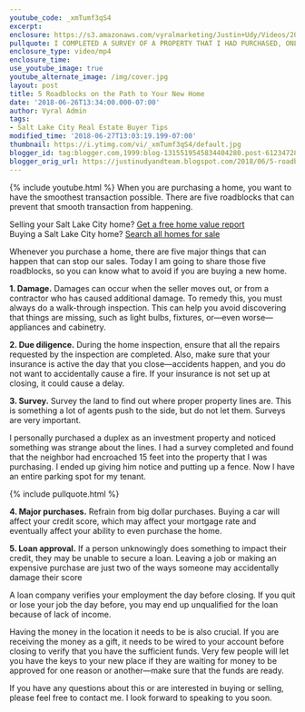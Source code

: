 ```yaml
---
youtube_code: _xmTumf3qS4
excerpt:
enclosure: https://s3.amazonaws.com/vyralmarketing/Justin+Udy/Videos/2018/June/Salt+Lake+City+Real+Estate+Agent-+5+Questions+That+Will+Determine+Which+Home+Upgrades+to+Make.mp4
pullquote: I COMPLETED A SURVEY OF A PROPERTY THAT I HAD PURCHASED, ONLY TO DISCOVER THAT THE NEIGHBOR HAD ENCROACHED NEARLY 15 FEET INTO MY NEW PROPERTY.
enclosure_type: video/mp4
enclosure_time:
use_youtube_image: true
youtube_alternate_image: /img/cover.jpg
layout: post
title: 5 Roadblocks on the Path to Your New Home
date: '2018-06-26T13:34:00.000-07:00'
author: Vyral Admin
tags:
- Salt Lake City Real Estate Buyer Tips
modified_time: '2018-06-27T13:03:19.199-07:00'
thumbnail: https://i.ytimg.com/vi/_xmTumf3qS4/default.jpg
blogger_id: tag:blogger.com,1999:blog-1315519545834404280.post-6123472876961437809
blogger_orig_url: https://justinudyandteam.blogspot.com/2018/06/5-roadblocks-on-path-to-your-new-home.html
---
```

{% include youtube.html %}
When you are purchasing a home, you want to have the smoothest transaction possible. There are five roadblocks that can prevent that smooth transaction from happening.

<div class="post-cta">
Selling your Salt Lake City home? <a href="http://www.justinudy.com/sell-your-home/" target="_blank">Get a free home value report</a><br>
Buying a Salt Lake City home? <a href="http://www.saltlakehomesearch.com/" target="_blank">Search all homes for sale</a>
</div>

Whenever you purchase a home, there are five major things that can happen that can stop our sales. Today I am going to share those five roadblocks, so you can know what to avoid if you are buying a new home.

**1. Damage.** Damages can occur when the seller moves out, or from a contractor who has caused additional damage. To remedy this, you must always do a walk-through inspection. This can help you avoid discovering that things are missing, such as light bulbs, fixtures, or—even worse—appliances and cabinetry.

**2. Due diligence.**  During the home inspection, ensure that all the repairs requested by the inspection are completed. Also, make sure that your insurance is active the day that you close—accidents happen, and you do not want to accidentally cause a fire. If your insurance is not set up at closing, it could cause a delay.

**3. Survey.** Survey the land to find out where proper property lines are. This is something a lot of agents push to the side, but do not let them. Surveys are very important.

I personally purchased a duplex as an investment property and noticed something was strange about the lines. I had a survey completed and found that the neighbor had encroached 15 feet into the property that I was purchasing. I ended up giving him notice and putting up a fence. Now I have an entire parking spot for my tenant.

{% include pullquote.html %}

**4. Major purchases.** Refrain from big dollar purchases. Buying a car will affect your credit score, which may affect your mortgage rate and eventually affect your ability to even purchase the home.

**5. Loan approval.** If a person unknowingly does something to impact their credit, they may be unable to secure a loan. Leaving a job or making an expensive purchase are just two of the ways someone may accidentally damage their score

A loan company verifies your employment the day before closing. If you quit or lose your job the day before, you may end up unqualified for the loan because of lack of income.

Having the money in the location it needs to be is also crucial. If you are receiving the money as a gift, it needs to be wired to your account before closing to verify that you have the sufficient funds. Very few people will let you have the keys to your new place if they are waiting for money to be approved for one reason or another—make sure that the funds are ready.

If you have any questions about this or are interested in buying or selling, please feel free to contact me. I look forward to speaking to you soon.
